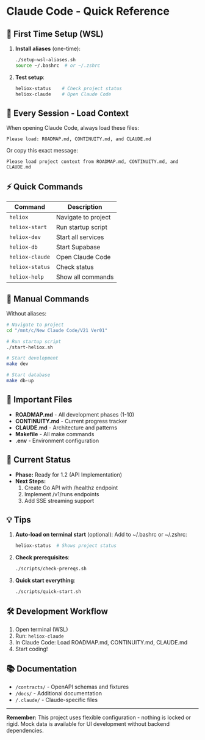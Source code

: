 # Claude Code - Quick Reference

## 🚀 First Time Setup (WSL)

1. **Install aliases** (one-time):
   ```bash
   ./setup-wsl-aliases.sh
   source ~/.bashrc  # or ~/.zshrc
   ```

2. **Test setup**:
   ```bash
   heliox-status    # Check project status
   heliox-claude    # Open Claude Code
   ```

## 📝 Every Session - Load Context

When opening Claude Code, always load these files:
```
Please load: ROADMAP.md, CONTINUITY.md, and CLAUDE.md
```

Or copy this exact message:
```
Please load project context from ROADMAP.md, CONTINUITY.md, and CLAUDE.md
```

## ⚡ Quick Commands

| Command | Description |
|---------|-------------|
| `heliox` | Navigate to project |
| `heliox-start` | Run startup script |
| `heliox-dev` | Start all services |
| `heliox-db` | Start Supabase |
| `heliox-claude` | Open Claude Code |
| `heliox-status` | Check status |
| `heliox-help` | Show all commands |

## 🔧 Manual Commands

Without aliases:
```bash
# Navigate to project
cd "/mnt/c/New Claude Code/V21 Ver01"

# Run startup script
./start-heliox.sh

# Start development
make dev

# Start database
make db-up
```

## 📁 Important Files

- **ROADMAP.md** - All development phases (1-10)
- **CONTINUITY.md** - Current progress tracker
- **CLAUDE.md** - Architecture and patterns
- **Makefile** - All make commands
- **.env** - Environment configuration

## 🎯 Current Status

- **Phase:** Ready for 1.2 (API Implementation)
- **Next Steps:**
  1. Create Go API with /healthz endpoint
  2. Implement /v1/runs endpoints
  3. Add SSE streaming support

## 💡 Tips

1. **Auto-load on terminal start** (optional):
   Add to ~/.bashrc or ~/.zshrc:
   ```bash
   heliox-status  # Shows project status
   ```

2. **Check prerequisites**:
   ```bash
   ./scripts/check-prereqs.sh
   ```

3. **Quick start everything**:
   ```bash
   ./scripts/quick-start.sh
   ```

## 🛠️ Development Workflow

1. Open terminal (WSL)
2. Run: `heliox-claude`
3. In Claude Code: Load ROADMAP.md, CONTINUITY.md, CLAUDE.md
4. Start coding!

## 📚 Documentation

- `/contracts/` - OpenAPI schemas and fixtures
- `/docs/` - Additional documentation
- `/.claude/` - Claude-specific files

---

**Remember:** This project uses flexible configuration - nothing is locked or rigid. Mock data is available for UI development without backend dependencies.